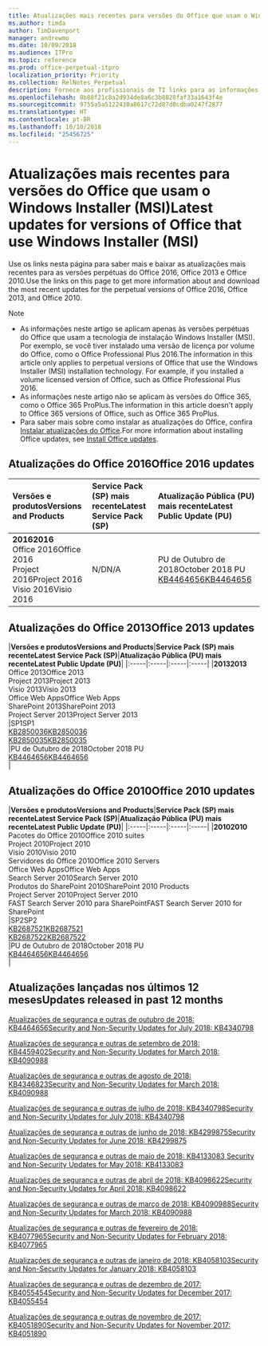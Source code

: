 ```yaml
---
title: Atualizações mais recentes para versões do Office que usam o Windows Installer (MSI)
ms.author: timda
author: TimDavenport
manager: andrewmo
ms.date: 10/09/2018
ms.audience: ITPro
ms.topic: reference
ms.prod: office-perpetual-itpro
localization_priority: Priority
ms.collection: RelNotes_Perpetual
description: Fornece aos profissionais de TI links para as informações de atualização mais recentes para as versões perpétuas do Office 2016, Office 2013 e Office 2010
ms.openlocfilehash: 8b88f21c8a2d934de8a6c3b8828faf33a1643f4e
ms.sourcegitcommit: 9755a5a5122430a8617c72d87d0cdba0247f2877
ms.translationtype: HT
ms.contentlocale: pt-BR
ms.lasthandoff: 10/10/2018
ms.locfileid: "25456725"
---
```

# <a name="latest-updates-for-versions-of-office-that-use-windows-installer-msi"></a><span data-ttu-id="613b2-103">Atualizações mais recentes para versões do Office que usam o Windows Installer (MSI)</span><span class="sxs-lookup"><span data-stu-id="613b2-103">Latest updates for versions of Office that use Windows Installer (MSI)</span></span>

<span data-ttu-id="613b2-104">Use os links nesta página para saber mais e baixar as atualizações mais recentes para as versões perpétuas  do Office 2016, Office 2013 e Office 2010.</span><span class="sxs-lookup"><span data-stu-id="613b2-104">Use the links on this page to get more information about and download the most recent updates for the perpetual versions of Office 2016, Office 2013, and Office 2010.</span></span>
  
 
> [!NOTE]
> - <span data-ttu-id="613b2-p101">As informações neste artigo se aplicam apenas às versões perpétuas do Office que usam a tecnologia de instalação Windows Installer (MSI). Por exemplo, se você tiver instalado uma versão de licença por volume do Office, como o Office Professional Plus 2016.</span><span class="sxs-lookup"><span data-stu-id="613b2-p101">The information in this article only applies to perpetual versions of Office that use the Windows Installer (MSI) installation technology. For example, if you installed a volume licensed version of Office, such as Office Professional Plus 2016.</span></span>
> - <span data-ttu-id="613b2-107">As informações neste artigo não se aplicam às versões do Office 365, como o Office 365 ProPlus.</span><span class="sxs-lookup"><span data-stu-id="613b2-107">The information in this article doesn't apply to Office 365 versions of Office, such as Office 365 ProPlus.</span></span>
> - <span data-ttu-id="613b2-108">Para saber mais sobre como instalar as atualizações do Office, confira [Instalar atualizações do Office](https://support.office.com/article/2ab296f3-7f03-43a2-8e50-46de917611c5).</span><span class="sxs-lookup"><span data-stu-id="613b2-108">For more information about installing Office updates, see [Install Office updates](https://support.office.com/article/2ab296f3-7f03-43a2-8e50-46de917611c5).</span></span> 


## <a name="office-2016-updates"></a><span data-ttu-id="613b2-109">Atualizações do Office 2016</span><span class="sxs-lookup"><span data-stu-id="613b2-109">Office 2016 updates</span></span>

|<span data-ttu-id="613b2-110">**Versões e produtos**</span><span class="sxs-lookup"><span data-stu-id="613b2-110">**Versions and Products**</span></span>|<span data-ttu-id="613b2-111">**Service Pack (SP) mais recente**</span><span class="sxs-lookup"><span data-stu-id="613b2-111">**Latest Service Pack (SP)**</span></span>|<span data-ttu-id="613b2-112">**Atualização Pública (PU) mais recente**</span><span class="sxs-lookup"><span data-stu-id="613b2-112">**Latest Public Update (PU)**</span></span>|
|:-----|:-----|:-----|
|<span data-ttu-id="613b2-113">**2016**</span><span class="sxs-lookup"><span data-stu-id="613b2-113">**2016**</span></span> <br/> <span data-ttu-id="613b2-114">Office 2016</span><span class="sxs-lookup"><span data-stu-id="613b2-114">Office 2016</span></span>  <br/> <span data-ttu-id="613b2-115">Project 2016</span><span class="sxs-lookup"><span data-stu-id="613b2-115">Project 2016</span></span>  <br/> <span data-ttu-id="613b2-116">Visio 2016</span><span class="sxs-lookup"><span data-stu-id="613b2-116">Visio 2016</span></span>  <br/> |<span data-ttu-id="613b2-117">N/D</span><span class="sxs-lookup"><span data-stu-id="613b2-117">N/A</span></span>  <br/> |<span data-ttu-id="613b2-118">PU de Outubro de 2018</span><span class="sxs-lookup"><span data-stu-id="613b2-118">October 2018 PU</span></span>  <br/> [<span data-ttu-id="613b2-119">KB4464656</span><span class="sxs-lookup"><span data-stu-id="613b2-119">KB4464656</span></span>](https://support.microsoft.com/help/4464656) <br/> |
   
## <a name="office-2013-updates"></a><span data-ttu-id="613b2-120">Atualizações do Office 2013</span><span class="sxs-lookup"><span data-stu-id="613b2-120">Office 2013 updates</span></span>

|<span data-ttu-id="613b2-121">**Versões e produtos**</span><span class="sxs-lookup"><span data-stu-id="613b2-121">**Versions and Products**</span></span>|<span data-ttu-id="613b2-122">**Service Pack (SP) mais recente**</span><span class="sxs-lookup"><span data-stu-id="613b2-122">**Latest Service Pack (SP)**</span></span>|<span data-ttu-id="613b2-123">**Atualização Pública (PU) mais recente**</span><span class="sxs-lookup"><span data-stu-id="613b2-123">**Latest Public Update (PU)**</span></span>|
|:-----|:-----|:-----|:-----|
|<span data-ttu-id="613b2-124">**2013**</span><span class="sxs-lookup"><span data-stu-id="613b2-124">**2013**</span></span> <br/> <span data-ttu-id="613b2-125">Office 2013</span><span class="sxs-lookup"><span data-stu-id="613b2-125">Office 2013</span></span>  <br/> <span data-ttu-id="613b2-126">Project 2013</span><span class="sxs-lookup"><span data-stu-id="613b2-126">Project 2013</span></span>  <br/> <span data-ttu-id="613b2-127">Visio 2013</span><span class="sxs-lookup"><span data-stu-id="613b2-127">Visio 2013</span></span>  <br/> <span data-ttu-id="613b2-128">Office Web Apps</span><span class="sxs-lookup"><span data-stu-id="613b2-128">Office Web Apps</span></span>  <br/> <span data-ttu-id="613b2-129">SharePoint 2013</span><span class="sxs-lookup"><span data-stu-id="613b2-129">SharePoint 2013</span></span>  <br/> <span data-ttu-id="613b2-130">Project Server 2013</span><span class="sxs-lookup"><span data-stu-id="613b2-130">Project Server 2013</span></span>  <br/> |<span data-ttu-id="613b2-131">SP1</span><span class="sxs-lookup"><span data-stu-id="613b2-131">SP1</span></span> <br/> [<span data-ttu-id="613b2-132">KB2850036</span><span class="sxs-lookup"><span data-stu-id="613b2-132">KB2850036</span></span>](https://support.microsoft.com/kb/2850036) <br/>[<span data-ttu-id="613b2-133">KB2850035</span><span class="sxs-lookup"><span data-stu-id="613b2-133">KB2850035</span></span>](https://support.microsoft.com/kb/2850035) <br/> |<span data-ttu-id="613b2-134">PU de Outubro de 2018</span><span class="sxs-lookup"><span data-stu-id="613b2-134">October 2018 PU</span></span>  <br/> [<span data-ttu-id="613b2-135">KB4464656</span><span class="sxs-lookup"><span data-stu-id="613b2-135">KB4464656</span></span>](https://support.microsoft.com/help/4464656) <br/> |
   
## <a name="office-2010-updates"></a><span data-ttu-id="613b2-136">Atualizações do Office 2010</span><span class="sxs-lookup"><span data-stu-id="613b2-136">Office 2010 updates</span></span>

|<span data-ttu-id="613b2-137">**Versões e produtos**</span><span class="sxs-lookup"><span data-stu-id="613b2-137">**Versions and Products**</span></span>|<span data-ttu-id="613b2-138">**Service Pack (SP) mais recente**</span><span class="sxs-lookup"><span data-stu-id="613b2-138">**Latest Service Pack (SP)**</span></span>|<span data-ttu-id="613b2-139">**Atualização Pública (PU) mais recente**</span><span class="sxs-lookup"><span data-stu-id="613b2-139">**Latest Public Update (PU)**</span></span>|
|:-----|:-----|:-----|:-----|
|<span data-ttu-id="613b2-140">**2010**</span><span class="sxs-lookup"><span data-stu-id="613b2-140">**2010**</span></span> <br/> <span data-ttu-id="613b2-141">Pacotes do Office 2010</span><span class="sxs-lookup"><span data-stu-id="613b2-141">Office 2010 suites</span></span>  <br/> <span data-ttu-id="613b2-142">Project 2010</span><span class="sxs-lookup"><span data-stu-id="613b2-142">Project 2010</span></span>  <br/> <span data-ttu-id="613b2-143">Visio 2010</span><span class="sxs-lookup"><span data-stu-id="613b2-143">Visio 2010</span></span>  <br/> <span data-ttu-id="613b2-144">Servidores do Office 2010</span><span class="sxs-lookup"><span data-stu-id="613b2-144">Office 2010 Servers</span></span>  <br/> <span data-ttu-id="613b2-145">Office Web Apps</span><span class="sxs-lookup"><span data-stu-id="613b2-145">Office Web Apps</span></span>  <br/> <span data-ttu-id="613b2-146">Search Server 2010</span><span class="sxs-lookup"><span data-stu-id="613b2-146">Search Server 2010</span></span>  <br/> <span data-ttu-id="613b2-147">Produtos do SharePoint 2010</span><span class="sxs-lookup"><span data-stu-id="613b2-147">SharePoint 2010 Products</span></span>  <br/> <span data-ttu-id="613b2-148">Project Server 2010</span><span class="sxs-lookup"><span data-stu-id="613b2-148">Project Server 2010</span></span>  <br/> <span data-ttu-id="613b2-149">FAST Search Server 2010 para SharePoint</span><span class="sxs-lookup"><span data-stu-id="613b2-149">FAST Search Server 2010 for SharePoint</span></span>  <br/> |<span data-ttu-id="613b2-150">SP2</span><span class="sxs-lookup"><span data-stu-id="613b2-150">SP2</span></span> <br/>[<span data-ttu-id="613b2-151">KB2687521</span><span class="sxs-lookup"><span data-stu-id="613b2-151">KB2687521</span></span>](https://support.microsoft.com/kb/2687521) <br/> [<span data-ttu-id="613b2-152">KB2687522</span><span class="sxs-lookup"><span data-stu-id="613b2-152">KB2687522</span></span>](https://support.microsoft.com/kb/2687522) <br/> |<span data-ttu-id="613b2-153">PU de Outubro de 2018</span><span class="sxs-lookup"><span data-stu-id="613b2-153">October 2018 PU</span></span> <br/>[<span data-ttu-id="613b2-154">KB4464656</span><span class="sxs-lookup"><span data-stu-id="613b2-154">KB4464656</span></span>](https://support.microsoft.com/help/4464656) <br/>|
   

   
## <a name="updates-released-in-past-12-months"></a><span data-ttu-id="613b2-155">Atualizações lançadas nos últimos 12 meses</span><span class="sxs-lookup"><span data-stu-id="613b2-155">Updates released in past 12 months</span></span>

[<span data-ttu-id="613b2-156">Atualizações de segurança e outras de outubro de 2018: KB4464656</span><span class="sxs-lookup"><span data-stu-id="613b2-156">Security and Non-Security Updates for July 2018: KB4340798</span></span>](https://support.microsoft.com/help/4464656)

[<span data-ttu-id="613b2-157">Atualizações de segurança e outras de setembro de 2018: KB4459402</span><span class="sxs-lookup"><span data-stu-id="613b2-157">Security and Non-Security Updates for March 2018: KB4090988</span></span>](https://support.microsoft.com/help/4459402) 

[<span data-ttu-id="613b2-158">Atualizações de segurança e outras de agosto de 2018: KB4346823</span><span class="sxs-lookup"><span data-stu-id="613b2-158">Security and Non-Security Updates for March 2018: KB4090988</span></span>](https://support.microsoft.com/help/4346823)   

[<span data-ttu-id="613b2-159">Atualizações de segurança e outras de julho de 2018: KB4340798</span><span class="sxs-lookup"><span data-stu-id="613b2-159">Security and Non-Security Updates for July 2018: KB4340798</span></span>](https://support.microsoft.com/help/4340798)   

[<span data-ttu-id="613b2-160">Atualizações de segurança e outras de junho de 2018: KB4299875</span><span class="sxs-lookup"><span data-stu-id="613b2-160">Security and Non-Security Updates for June 2018: KB4299875</span></span>](https://support.microsoft.com/help/4299875)  

[<span data-ttu-id="613b2-161">Atualizações de segurança e outras de maio de 2018: KB4133083 </span><span class="sxs-lookup"><span data-stu-id="613b2-161">Security and Non-Security Updates for May 2018: KB4133083 </span></span>](https://support.microsoft.com/en-us/help/4133083)
  
[<span data-ttu-id="613b2-162">Atualizações de segurança e outras de abril de 2018: KB4098622</span><span class="sxs-lookup"><span data-stu-id="613b2-162">Security and Non-Security Updates for April 2018: KB4098622</span></span>](https://support.microsoft.com/en-us/help/4098622) 
  
[<span data-ttu-id="613b2-163">Atualizações de segurança e outras de março de 2018: KB4090988</span><span class="sxs-lookup"><span data-stu-id="613b2-163">Security and Non-Security Updates for March 2018: KB4090988</span></span>](https://support.microsoft.com/en-us/help/4090988)  
  
[<span data-ttu-id="613b2-164">Atualizações de segurança e outras de fevereiro de 2018: KB4077965</span><span class="sxs-lookup"><span data-stu-id="613b2-164">Security and Non-Security Updates for February 2018: KB4077965</span></span>](https://support.microsoft.com/help/4077965)  
  
[<span data-ttu-id="613b2-165">Atualizações de segurança e outras de janeiro de 2018: KB4058103</span><span class="sxs-lookup"><span data-stu-id="613b2-165">Security and Non-Security Updates for January 2018: KB4058103</span></span>](https://support.microsoft.com/help/4058103)   
  
[<span data-ttu-id="613b2-166">Atualizações de segurança e outras de dezembro de 2017: KB4055454</span><span class="sxs-lookup"><span data-stu-id="613b2-166">Security and Non-Security Updates for December 2017: KB4055454</span></span>](https://support.microsoft.com/help/4055454)   
  
[<span data-ttu-id="613b2-167">Atualizações de segurança e outras de novembro de 2017: KB4051890</span><span class="sxs-lookup"><span data-stu-id="613b2-167">Security and Non-Security Updates for November 2017: KB4051890</span></span>](https://support.microsoft.com/help/4051890)   
  
    

  

   
  
